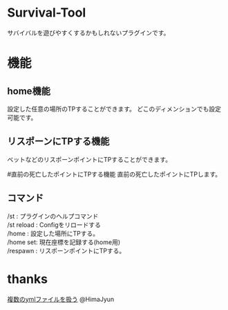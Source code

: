 # Survival-Tool
サバイバルを遊びやすくするかもしれないプラグインです。  

# 機能
## home機能
設定した任意の場所のTPすることができます。
どこのディメンションでも設定可能です。

## リスポーンにTPする機能
ベットなどのリスポーンポイントにTPすることができます。

#直前の死亡したポイントにTPする機能
直前の死亡したポイントにTPします。

## コマンド
/st : プラグインのヘルプコマンド  
/st reload : Configをリロードする  
/home : 設定した場所にTPする。  
/home set: 現在座標を記録する(home用)  
/respawn : リスポーンポイントにTPする。

# thanks
[複数のymlファイルを扱う](https://jyn.jp/bukkit-plugin-development-8/) @HimaJyun

